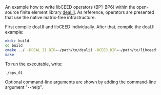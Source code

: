 An example how to write libCEED operators (BP1-BP6) within the open-source
finite element library [deal.II](https://www.dealii.org/). As reference,
operators are presented that use the native matrix-free infrastructure.

First compile deal.II and libCEED individually. After that, compile the deal.II example:

```bash
mkdir build
cd build
cmake ../ -DDEAL_II_DIR=~/path/to/dealii -DCEED_DIR=~/path/to/libceed
make
```

To run the executable, write:

```
./bps_01
```

Optional command-line arguments are shown by adding the command-line argument "--help".
